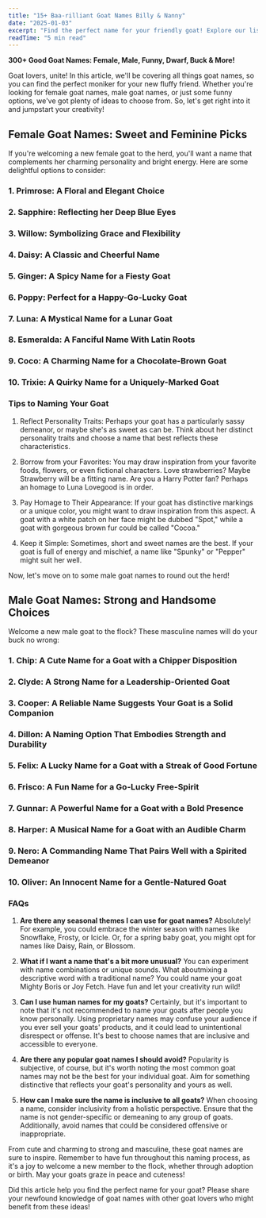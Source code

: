 ```yaml
---
title: "15+ Baa-rilliant Goat Names Billy & Nanny"
date: "2025-01-03"
excerpt: "Find the perfect name for your friendly goat! Explore our list of 15+ baa-rilliant and unique goat names, inspired by their playful and curious personalities."
readTime: "5 min read"
---
```


**300+ Good Goat Names: Female, Male, Funny, Dwarf, Buck & More!**

Goat lovers, unite! In this article, we'll be covering all things goat names, so you can find the perfect moniker for your new fluffy friend. Whether you're looking for female goat names, male goat names, or just some funny options, we've got plenty of ideas to choose from. So, let's get right into it and jumpstart your creativity!

## Female Goat Names: Sweet and Feminine Picks

If you're welcoming a new female goat to the herd, you'll want a name that complements her charming personality and bright energy. Here are some delightful options to consider:

### 1. Primrose: A Floral and Elegant Choice
### 2. Sapphire: Reflecting her Deep Blue Eyes
### 3. Willow: Symbolizing Grace and Flexibility
### 4. Daisy: A Classic and Cheerful Name
### 5. Ginger: A Spicy Name for a Fiesty Goat
### 6. Poppy: Perfect for a Happy-Go-Lucky Goat
### 7. Luna: A Mystical Name for a Lunar Goat
### 8. Esmeralda: A Fanciful Name With Latin Roots
### 9. Coco: A Charming Name for a Chocolate-Brown Goat
### 10. Trixie: A Quirky Name for a Uniquely-Marked Goat

### Tips to Naming Your Goat

1. Reflect Personality Traits: Perhaps your goat has a particularly sassy demeanor, or maybe she's as sweet as can be. Think about her distinct personality traits and choose a name that best reflects these characteristics.

2. Borrow from your Favorites: You may draw inspiration from your favorite foods, flowers, or even fictional characters. Love strawberries? Maybe Strawberry will be a fitting name. Are you a Harry Potter fan? Perhaps an homage to Luna Lovegood is in order.

3. Pay Homage to Their Appearance: If your goat has distinctive markings or a unique color, you might want to draw inspiration from this aspect. A goat with a white patch on her face might be dubbed "Spot," while a goat with gorgeous brown fur could be called "Cocoa."

4. Keep it Simple: Sometimes, short and sweet names are the best. If your goat is full of energy and mischief, a name like "Spunky" or "Pepper" might suit her well. 

Now, let's move on to some male goat names to round out the herd!

## Male Goat Names: Strong and Handsome Choices

Welcome a new male goat to the flock? These masculine names will do your buck no wrong:

### 1. Chip: A Cute Name for a Goat with a Chipper Disposition
### 2. Clyde: A Strong Name for a Leadership-Oriented Goat
### 3. Cooper: A Reliable Name Suggests Your Goat is a Solid Companion
### 4. Dillon: A Naming Option That Embodies Strength and Durability
### 5. Felix: A Lucky Name for a Goat with a Streak of Good Fortune
### 6. Frisco: A Fun Name for a Go-Lucky Free-Spirit
### 7. Gunnar: A Powerful Name for a Goat with a Bold Presence
### 8. Harper: A Musical Name for a Goat with an Audible Charm
### 9. Nero: A Commanding Name That Pairs Well with a Spirited Demeanor
### 10. Oliver: An Innocent Name for a Gentle-Natured Goat

### FAQs

1. **Are there any seasonal themes I can use for goat names?** Absolutely! For example, you could embrace the winter season with names like Snowflake, Frosty, or Icicle. Or, for a spring baby goat, you might opt for names like Daisy, Rain, or Blossom.

2. **What if I want a name that's a bit more unusual?** You can experiment with name combinations or unique sounds. What aboutmixing a descriptive word with a traditional name? You could name your goat Mighty Boris or Joy Fetch. Have fun and let your creativity run wild!

3. **Can I use human names for my goats?** Certainly, but it's important to note that it's not recommended to name your goats after people you know personally. Using proprietary names may confuse your audience if you ever sell your goats' products, and it could lead to unintentional disrespect or offense. It's best to choose names that are inclusive and accessible to everyone. 

4. **Are there any popular goat names I should avoid?** Popularity is subjective, of course, but it's worth noting the most common goat names may not be the best for your individual goat. Aim for something distinctive that reflects your goat's personality and yours as well. 

5. **How can I make sure the name is inclusive to all goats?** When choosing a name, consider inclusivity from a holistic perspective. Ensure that the name is not gender-specific or demeaning to any group of goats. Additionally, avoid names that could be considered offensive or inappropriate. 

From cute and charming to strong and masculine, these goat names are sure to inspire. Remember to have fun throughout this naming process, as it's a joy to welcome a new member to the flock, whether through adoption or birth. May your goats graze in peace and cuteness! 

Did this article help you find the perfect name for your goat? Please share your newfound knowledge of goat names with other goat lovers who might benefit from these ideas!